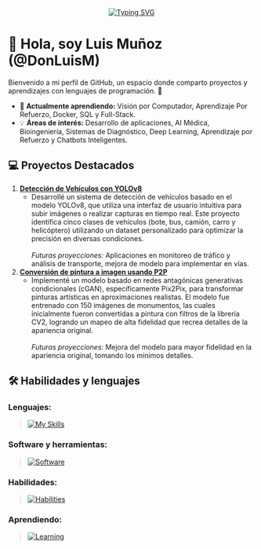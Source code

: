 <div align="center">
  <a href="https://git.io/typing-svg">
    <img src="https://readme-typing-svg.demolab.com?font=Poppins&weight=500&size=22&duration=6000&pause=1000&color=1E90FF&center=true&width=440&lines=%C2%A1Bienvenido+a+mi+perfil+de+GitHub!" alt="Typing SVG" />
  </a>
</div>

# 👋 Hola, soy Luis Muñoz (@DonLuisM)  
Bienvenido a mi perfil de GitHub, un espacio donde comparto proyectos y aprendizajes con lenguajes de programación. 🚀  

- 🌱 **Actualmente aprendiendo:** Visión por Computador, Aprendizaje Por Refuerzo, Docker, SQL y Full-Stack.
- 💡 **Áreas de interés:** Desarrollo de aplicaciones, AI Médica, Bioingeniería, Sistemas de Diagnóstico, Deep Learning, Aprendizaje por Refuerzo y Chatbots Inteligentes.   

<!-- Añadir los repositorios que me faltan -->
## 💻 Proyectos Destacados  
1. [**Detección de Vehículos con YOLOv8**](https://github.com/DonLuisM/Vehicles_detection_YOLO.git)  
   - Desarrollé un sistema de detección de vehículos basado en el modelo YOLOv8, que utiliza una interfaz de usuario intuitiva para subir imágenes o realizar capturas en tiempo real. Este proyecto identifica cinco clases de vehículos (bote, bus, camión, carro y helicóptero) utilizando un dataset personalizado para optimizar la precisión en diversas condiciones. <br><br><em>Futuras proyecciones:</em> Aplicaciones en monitoreo de tráfico y análisis de transporte, mejora de modelo para implementar en vías.
2. [**Conversión de pintura a imagen usando P2P**](https://github.com/DonLuisM/Pix2Pix.git)  
   - Implementé un modelo basado en redes antagónicas generativas condicionales (cGAN), específicamente Pix2Pix, para transformar pinturas artísticas en aproximaciones realistas. El modelo fue entrenado con 150 imágenes de monumentos, las cuales inicialmente fueron convertidas a pintura con filtros de la librería CV2, logrando un mapeo de alta fidelidad que recrea detalles de la apariencia original. <br><br><em>Futuras proyecciones:</em> Mejora del modelo para mayor fidelidad en la apariencia original, tomando los mínimos detalles.

## 🛠️ Habilidades y lenguajes
### Lenguajes:
> [![My Skills](https://skillicons.dev/icons?i=py,js,html,css,arduino)](https://skillicons.dev)

### Software y herramientas:
> [![Software](https://skillicons.dev/icons?i=tensorflow,sklearn,opencv,react,tailwind,vscode)](https://skillicons.dev)

### Habilidades:
> [![Habilities](https://skillicons.dev/icons?i=git,github)](https://skillicons.dev)

### Aprendiendo:
> [![Learning](https://skillicons.dev/icons?i=docker,mysql,threejs)](https://skillicons.dev)



<!--
## 📫 Contáctame  
- 🌐 **Portafolio:** [donluism.dev](https://tu-portafolio.com)  
- 💼 **LinkedIn:** [Luis Mejía](https://www.linkedin.com/in/tu-perfil/)  
- ✉️ **Correo:** donluis@gmail.com  
-->

